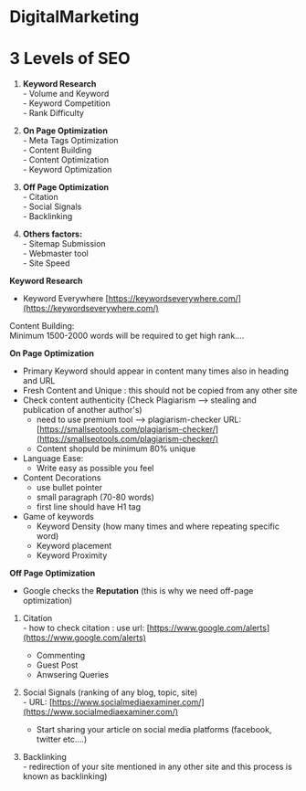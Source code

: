 # DigitalMarketing

# 3 Levels of SEO

  1. **Keyword Research**  
    - Volume and Keyword  
    - Keyword Competition  
    - Rank Difficulty  
    
   2. **On Page Optimization**  
    - Meta Tags Optimization  
    - Content Building  
    - Content Optimization  
    - Keyword Optimization  
    
   3. **Off Page Optimization**  
    - Citation  
    - Social Signals  
    - Backlinking  
    
  4. **Others factors:**  
    - Sitemap Submission  
    - Webmaster tool  
    - Site Speed  
    
**Keyword Research**
  - Keyword Everywhere [https://keywordseverywhere.com/](https://keywordseverywhere.com/)  

Content Building:  
Minimum 1500-2000 words will be required to get high rank....

**On Page Optimization**
  - Primary Keyword should appear in content many times also in heading and URL  
  - Fresh Content and Unique : this should not be copied from any other site  
  - Check content authenticity (Check Plagiarism --> stealing and publication of another author's)   
    - need to use premium tool -->  plagiarism-checker URL: [https://smallseotools.com/plagiarism-checker/](https://smallseotools.com/plagiarism-checker/)  
    - Content shopuld be minimum 80% unique  
  - Language Ease:  
    - Write easy as possible you feel  
  - Content Decorations  
    - use bullet pointer  
    - small paragraph (70-80 words)  
    - first line should have H1 tag  
  - Game of keywords
    - Keyword Density (how many times and where repeating specific word)  
    - Keyword placement  
    - Keyword Proximity  
    
 **Off Page Optimization**  
  - Google checks the **Reputation** (this is why we need off-page optimization)  
  
  1. Citation  
    - how to check citation : use url: [https://www.google.com/alerts](https://www.google.com/alerts)  
      - Commenting  
      - Guest Post  
      - Anwsering Queries  
      
  2. Social Signals (ranking of any blog, topic, site)  
    - URL: [https://www.socialmediaexaminer.com/](https://www.socialmediaexaminer.com/)  
      - Start sharing your article on social media platforms (facebook, twitter etc....)  
      
  3. Backlinking   
    - redirection of your site mentioned in any other site and this process is known as backlinking)  
    
  
  
  
  
  
  
  
